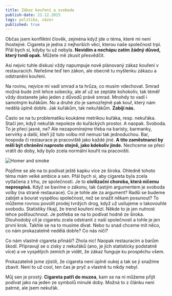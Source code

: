 ```yaml
---
title: Zákaz kouření a svoboda
publish-date: 22.12.2015
tags: politika, názor
published: true
---
```

Občas jsem konfliktní člověk, zejména když jde o téma, které mi není lhostejné. Cigareta je jedna z nejhorších věcí, kterou naše společnost trpí. Přál bych si, kdyby tu už nebyla. **Nevidím a nechápu zatím žádný důvod, který tvrdí opak.** Můžete mě zkusit přesvědčit.

Asi nejvíc tuhle diskusi vždy napumpuje nově plánovaný zákaz kouření v restauracích. Neřešme teď ten zákon, ale obecně tu myšlenku zákazu a odstranění kouření.

Na rovinu, nejvíce mi vadí smrad a ta hrůza, co musím vdechovat. Smrad možná bude znít lehce sobecky, ale ať už se zeptáte kohokoliv, tak téměř vždy dostanete jako jeden z důvodů právě smrad. Mnohdy to vadí i samotným kuřákům. No a druhé zlo je samozřejmě pak kouř, který nám nedělá úplně dobře. Jak kuřákům, tak nekuřákům. **Zabíjí nás.**

Často se na tu problematiku koukáme metrikou kuřáka, resp. nekuřáka. Stačí jen, když nekuřák nepoleze do kuřáckých prostor. A naopak. Svoboda. To je přeci jasné, ne? Ale nezapomínejme třeba na baristy, barmanky, servírky a další, kteří již tuto volbu mít nemusí tak jednoduchou. Bar, hospoda či restaurace je pracoviště jako každé jiné. **A tito zaměstnanci by měli být chránění naprosto stejně, jako kdekoliv jinde.** Nechceme se přeci vrátit do doby, kdy bylo zcela normální kouřit na pracovišti.

<img src="/img/posts/09-homer-smoke.jpg" alt="Homer and smoke" />

Pojďme se ale na to podívat ještě kapku více ze široka. Ohledně tohoto téma mám velké ambice a sen. Přál bych si, aby cigareta byla zcela vytlačena z trhu, ze společnosti. Je to **civilizační choroba, která ničemu neprospívá.** Když se bavíme o zákonu, tak častým argumentem je svoboda volby (na straně restaurace). Co je tohle ale za argument? Radši se budeme zabíjet a bourat vyspělou společnost, než se snažit někam posunout? To můžeme rovnou povolit prodej tvrdých drog, když už usilujeme o takovouhle svobodu. Statistiky říkají, že trend kouření mizí. Někde to je jen nutnost lehce pošťouchnout. Je potřeba se na to podívat hodně ze široka. Dlouhodobý cíl je cigaretu zcela odstranit z naší společnosti a tohle je jen první krok. Takhle se na to musíme dívat. Nebo tu snad chceme mít něco, co nám prokazatelně nedělá dobře?  Co nás ničí?

Co nám vlastně cigareta přináší? Zhola nic! Naopak restauracím a barům škodí. Připravují se o zisky z nekuřáků (ano, je jich statisticky podstatně více) a ve vyspělých zemích je vidět, že zákaz funguje ku prospěchu všem.

Prokazatelně jsme zjistili, že cigareta není úplně oukej a tak se ji snažíme zbavit. Není to už cool, ten čas je pryč a vlastně tu nikdy nebyl.

Můj sen je prostý. **Cigareta patří do muzea**, kam se na ni můžeme přijít podívat jako na jeden ze symbolů minulé doby. Možná to z článku není patrné, ale jsem nekuřák.
